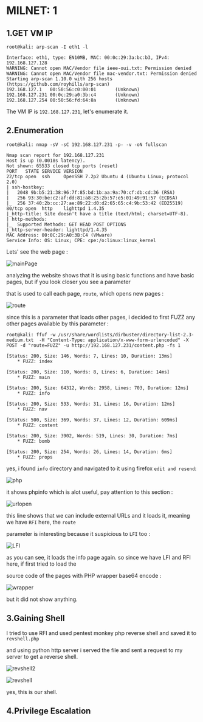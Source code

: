 # MILNET: 1

## 1.GET VM IP

```text
root@kali: arp-scan -I eth1 -l

Interface: eth1, type: EN10MB, MAC: 00:0c:29:3a:bc:b3, IPv4: 192.168.127.128
WARNING: Cannot open MAC/Vendor file ieee-oui.txt: Permission denied
WARNING: Cannot open MAC/Vendor file mac-vendor.txt: Permission denied
Starting arp-scan 1.10.0 with 256 hosts (https://github.com/royhills/arp-scan)
192.168.127.1   00:50:56:c0:00:01       (Unknown)
192.168.127.231 00:0c:29:a0:3b:c4       (Unknown)
192.168.127.254 00:50:56:fd:64:8a       (Unknown)
```

The VM IP is `192.168.127.231`, let's enumerate it.

## 2.Enumeration

```text
root@kali: nmap -sV -sC 192.168.127.231 -p- -v -oN fullscan

Nmap scan report for 192.168.127.231
Host is up (0.0018s latency).
Not shown: 65533 closed tcp ports (reset)
PORT   STATE SERVICE VERSION
22/tcp open  ssh     OpenSSH 7.2p2 Ubuntu 4 (Ubuntu Linux; protocol 2.0)
| ssh-hostkey:
|   2048 9b:b5:21:38:96:7f:85:bd:1b:aa:9a:70:cf:db:cd:36 (RSA)
|   256 93:30:be:c2:af:dd:81:a8:25:2b:57:e5:01:49:91:57 (ECDSA)
|_  256 37:40:2b:cc:27:ae:89:22:d0:d2:65:65:c4:9b:53:42 (ED25519)
80/tcp open  http    lighttpd 1.4.35
|_http-title: Site doesn't have a title (text/html; charset=UTF-8).
| http-methods:
|_  Supported Methods: GET HEAD POST OPTIONS
|_http-server-header: lighttpd/1.4.35
MAC Address: 00:0C:29:A0:3B:C4 (VMware)
Service Info: OS: Linux; CPE: cpe:/o:linux:linux_kernel
```

Lets' see the web page :

![mainPage](https://github.com/Git-K3rnel/VulnHub/assets/127470407/1d8bfdcd-6cef-4e90-8159-46237d681b72)

analyzing the website shows that it is using basic functions and have basic pages, but if you look closer you see a parameter

that is used to call each page, `route`, which opens new pages :


![route](https://github.com/Git-K3rnel/VulnHub/assets/127470407/7fb366da-a6bd-4447-85c8-1c60876b3dea)

since this is a parameter that loads other pages, i decided to first FUZZ any other pages available by this parameter :

```text
root@kali: ffuf -w /usr/share/wordlists/dirbuster/directory-list-2.3-medium.txt  -H "Content-Type: application/x-www-form-urlencoded" -X POST -d "route=FUZZ" -u http://192.168.127.231/content.php -fs 1

[Status: 200, Size: 146, Words: 7, Lines: 10, Duration: 13ms]
    * FUZZ: index

[Status: 200, Size: 110, Words: 8, Lines: 6, Duration: 14ms]
    * FUZZ: main

[Status: 200, Size: 64312, Words: 2958, Lines: 703, Duration: 12ms]
    * FUZZ: info

[Status: 200, Size: 533, Words: 31, Lines: 16, Duration: 12ms]
    * FUZZ: nav

[Status: 500, Size: 369, Words: 37, Lines: 12, Duration: 609ms]
    * FUZZ: content

[Status: 200, Size: 3902, Words: 519, Lines: 30, Duration: 7ms]
    * FUZZ: bomb

[Status: 200, Size: 254, Words: 26, Lines: 14, Duration: 6ms]
    * FUZZ: props
```

yes, i found `info` directory and navigated to it using firefox `edit and resend`:

![php](https://github.com/Git-K3rnel/VulnHub/assets/127470407/38b760ba-2a44-4598-aea3-b1390c349ab3)

it shows phpinfo which is alot useful, pay attention to this section :

![urlopen](https://github.com/Git-K3rnel/VulnHub/assets/127470407/74d321a3-7aa5-4f23-ad53-aa2d0c3425e6)

this line shows that we can include external URLs and it loads it, meaning we have `RFI` here, the `route`

parameter is interesting because it suspicious to `LFI` too :

![LFI](https://github.com/Git-K3rnel/VulnHub/assets/127470407/25f01221-8a2c-45b0-87a8-9f48772b0242)

as you can see, it loads the info page again. so since we have LFI and RFI here, if first tried to load the

source code of the pages with PHP wrapper base64 encode :

![wrapper](https://github.com/Git-K3rnel/VulnHub/assets/127470407/1483dd4b-0c48-45ab-a622-bb0bbe4d3040)

but it did not show anything.

## 3.Gaining Shell

I tried to use RFI and used pentest monkey php reverse shell and saved it to `revshell.php`

and using python http server i served the file and sent a request to my server to get a reverse shell.

![revshell2](https://github.com/Git-K3rnel/VulnHub/assets/127470407/697ee6df-ce27-4ce6-9b59-ba01419cfbfa)

![revshell](https://github.com/Git-K3rnel/VulnHub/assets/127470407/ea55107b-0949-4777-a469-91908ddc07df)

yes, this is our shell.

## 4.Privilege Escalation















